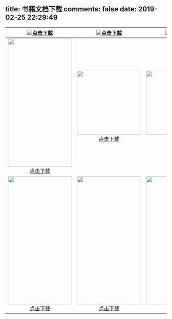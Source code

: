 title: 书籍文档下载
comments: false
date: 2019-02-25 22:29:49
---
<!-- <table>
    <tr>
        <td >
          <center>
            <img src="/download/image/2018年美团点评技术年货（合）.jpg" width = "200" height = "400">[点击下载](/download/book/2018年美团点评技术年货（合）.pdf)
          </center>
        </td>
        <td >
          <center>
            <img src="/download/image/EffectiveJava中文版（第2版）.jpg" width = "200" height = "400">[点击下载](/download/book/EffectiveJava中文版（第2版）.pdf)
          </center>
        </td>
        <td >
          <center>
            <img src="/download/image/JAVA并发编程实战.jpg" width = "200" height = "400">[点击下载](/download/book/JAVA并发编程实战.pdf)
          </center>
        </td>
        <td >
          <center>
            <img src="/download/image/Java核心技术卷1第9版.jpg" width = "200" height = "400">[点击下载](/download/book/Java核心技术卷1第9版.pdf)
          </center>
        </td>
    </tr>
</table> -->

<img src="/download/image/2018年美团点评技术年货（合）.jpg">[点击下载](/download/book/2018年美团点评技术年货（合）.pdf)|<img src="/download/image/EffectiveJava中文版（第2版）.jpg">[点击下载](/download/book/EffectiveJava中文版（第2版）.pdf)|<img src="/download/image/JAVA并发编程实战.jpg">[点击下载](/download/book/JAVA并发编程实战.pdf) 
:-: | :-: | :-: 
<img src="/download/image/Java核心技术卷1第9版.jpg" width = "200" height = "400">[点击下载](/download/book/Java核心技术卷1第9版.pdf)|<img src="/download/image/Redis实战.jpg" width = "200"/>[点击下载](/download/book/Redis实战.pdf)|<img src="/download/image/深入理解Java虚拟机：JVM高级特性与最佳实践.jpg" width = "200"/>[点击下载](/download/book/深入理解Java虚拟机：JVM高级特性与最佳实践.pdf) 
<img src="/download/image/阿里巴巴Java开发手册.jpg" width = "200" height = "400">[点击下载](/download/book/阿里巴巴Java开发手册.pdf)|<img src="/download/image/重构_改善既有代码的设计[高清版].jpg" width = "200" height = "400">[点击下载](/download/book/重构_改善既有代码的设计[高清版].pdf)|<img src="/download/image/Head+First设计模式（中文版）.jpg" width = "200" height = "400">[点击下载](/download/book/Head+First设计模式（中文版）.pdf)

